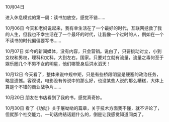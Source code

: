 10月04日

进入休息模式的第一周：读书加放空，感觉不错……

10月06日
今天和老妈说起来，我有幸生活在了一个最好的时代，互联网拯救了我的人生，但我也不幸生活在了一个最坏的时代，让我像一个过时的人，例如在一个不读书的时代偏偏要写书……

10月07日
如今的新闻媒体，没有内容，只会营销。说白了，只要挑动对立，小到女权和男权，理科和文科，大到左右，国家。只要对立就有流量，流量之毒何至于娱乐圈几个不男不女的明星，他们哪管身后洪水滔天！ ​​​

10月12日
今天看了，整体来说中规中矩，只是有些桥段明显是硬塞的政治任务，略显遗憾。客观说，电影没有传说中的那么好，也没某些人说的那么糟糕，大体上算是个不错的商业战争片…… ​​​

10月20日
朋友在书店看到了我的书，感觉真奇妙。


10月30日
看了《功勋》关于屠呦呦的篇章，关于技术方面我不懂，就不评论了，但就那个社交能力。一句话终结话题什么的，倒是让我感觉知道同类了。

